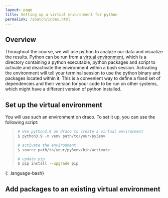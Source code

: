 ```yaml
---
layout: page
title: Setting up a virtual environment for python
permalink: /sbatch/index.html
---
```


## Overview

Throughout the course, we will use python to analyze our data and visualize the results. 
Python can be run from a [virtual environment](https://docs.python.org/3/library/venv.html),
which is a directory containing a python executable, python packages and script to activate
and deactivate the environment within a bash session. Activating the environment will tell
your terminal session to use the python binary and packages located within it. This is a
convenient way to define a fixed set of dependencies and their version for your code to be
run on other systems, which might have a different version of python installed.

## Set up the virtual environment

You will use such an environment on draco. To set it up, you can use the following script:
>```bash
> # Use python3.9 on draco to create a virtual environment
> $ python3.9 -m venv path/to/your/py3env
> 
> # activate the environment
> $ source path/to/your/py3env/bin/activate
> 
> # update pip
> $ pip install --upgrade pip
> ```
{: .language-bash}

## Add packages to an existing virtual environment

```
```
